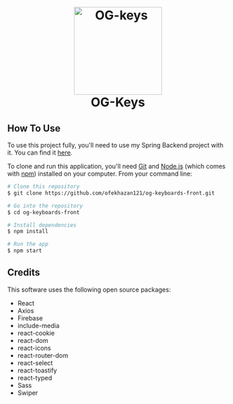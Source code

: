 
<h1 align="center">
  <br>
  <a href="https://github.com/ofekhazan121"><img src="https://firebasestorage.googleapis.com/v0/b/ogkeys-5f388.appspot.com/o/icon%2FCapture.PNG?alt=media&token=c1c3926a-f1a0-423c-84f5-c4beabe3f506" alt="OG-keys" width="200"></a>
  <br>
  OG-Keys
  <br>
</h1>

## How To Use
To use this project fully, you'll need to use my Spring Backend project with it. You can find it [here](https://github.com/ofekhazan121/og-keyboards-back).


To clone and run this application, you'll need [Git](https://git-scm.com) and [Node.js](https://nodejs.org/en/download/) (which comes with [npm](http://npmjs.com)) installed on your computer. From your command line:

```bash
# Clone this repository
$ git clone https://github.com/ofekhazan121/og-keyboards-front.git

# Go into the repository
$ cd og-keyboards-front

# Install dependencies
$ npm install

# Run the app
$ npm start
```

## Credits

This software uses the following open source packages:

- React
- Axios
- Firebase
- include-media
- react-cookie
- react-dom
- react-icons
- react-router-dom
- react-select
- react-toastify
- react-typed
- Sass
- Swiper


